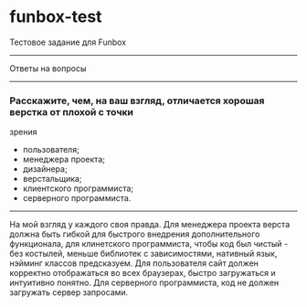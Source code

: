 # funbox-test
Тестовое задание для Funbox 
<hr>
Ответы на вопросы
<hr>

### Расскажите, чем, на ваш взгляд, отличается хорошая верстка от плохой с точки
зрения

- пользователя; <br>
- менеджера проекта; <br>
- дизайнера; <br>
- верстальщика; <br>
- клиентского программиста; <br>
- серверного программиста. <br>
<hr>

На мой взгляд у каждого своя правда. 
Для менеджера проекта верста должна быть гибкой для быстрого внедрения дополнительного функционала, для клинетского программиста, чтобы код был чистый - без костылей, меньше библиотек с зависимостями, нативный язык, нэйминг классов предсказуем. Для пользователя сайт должен корректно отображаться во всех браузерах, быстро загружаться и интуитивно понятно. Для серверного программиста, код не должен загружать сервер запросами.